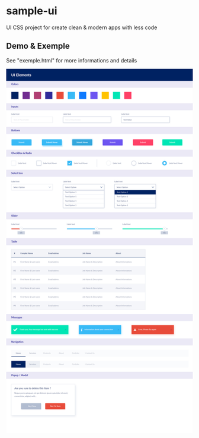 # sample-ui
UI CSS project for create clean &amp; modern apps with less code


## Demo & Exemple
See "exemple.html" for more informations and details

![alt text](https://raw.githubusercontent.com/said10/sample-ui/master/ui.jpg)
